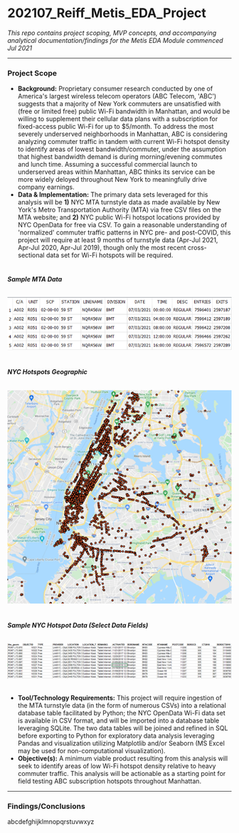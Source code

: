 # 202107_Reiff_Metis_EDA_Project
_This repo contains project scoping, MVP concepts, and accompanying analytical documentation/findings for the Metis EDA Module commenced Jul 2021_

---
### **Project Scope**
* **Background:** Proprietary consumer research conducted by one of America's largest wireless telecom operators (ABC Telecom, 'ABC') suggests that a majority of New York commuters are unsatisfied with (free or limited free) public Wi-Fi bandwidth in Manhattan, and would be willing to supplement their cellular data plans with a subscription for fixed-access public Wi-Fi for up to $5/month. To address the most severely underserved neighborhoods in Manhattan, ABC is considering analyzing commuter traffic in tandem with current Wi-Fi hotspot density to identify areas of lowest bandwidth/commuter, under the assumption that highest bandwidth demand is during morning/evening commutes and lunch time. Assuming a successful commercial launch to underserved areas within Manhattan, ABC thinks its service can be more widely deloyed throughout New York to meaningfully drive company earnings.    
* **Data & Implementation:** The primary data sets leveraged for this analysis will be **1)** NYC MTA turnstyle data as made available by New York's Metro Transportation Authority (MTA) via free CSV files on the MTA website; and **2)** NYC public Wi-Fi hotspot locations provided by NYC OpenData for free via CSV. To gain a reasonable understanding of 'normalized' commuter traffic patterns in NYC pre- and post-COVID, this project will require at least 9 months of turnstyle data (Apr-Jul 2021, Apr-Jul 2020, Apr-Jul 2019), though only the most recent cross-sectional data set for Wi-Fi hotspots will be required.<br/><br/>

###### **Sample MTA Data**
![sample_mta_data](https://github.com/reiffs/202107_Reiff_Metis_EDA_Project/blob/main/sample_mta_data.png)<br/><br/>
###### **NYC Hotspots Geographic**
![nyc_hotspots_geographic](https://github.com/reiffs/202107_Reiff_Metis_EDA_Project/blob/main/nyc_hotspots_geographic.png)<br/><br/>
###### **Sample NYC Hotspot Data (Select Data Fields)**
![sample_nyc_hotspot_data](https://github.com/reiffs/202107_Reiff_Metis_EDA_Project/blob/main/sample_nyc_hotspot_data.png)<br/><br/>

* **Tool/Technology Requirements:** This project will require ingestion of the MTA turnstyle data (in the form of numerous CSVs) into a relational database table facilitated by Python; the NYC OpenData Wi-Fi data set is available in CSV format, and will be imported into a database table leveraging SQLite. The two data tables will be joined and refined in SQL before exporting to Python for exploratory data analysis leveraging Pandas and visualization utilizing Matplotlib and/or Seaborn (MS Excel may be used for non-computational visualization).     
* **Objective(s):** A minimum viable product resulting from this analysis will seek to identify areas of low Wi-Fi hotspot density relative to heavy commuter traffic. This analysis will be actionable as a starting point for field testing ABC subscription hotspots throughout Manhattan.   

---
### **Findings/Conclusions**
abcdefghijklmnopqrstuvwxyz
